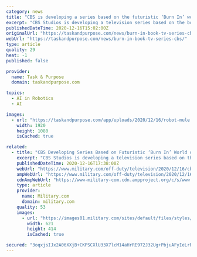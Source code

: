 ```yaml
---
category: news
title: "CBS is developing a series based on the futuristic ‘Burn In’ world of crime-fighting robots"
excerpt: "CBS Studios is developing a television series based on the book Burn In: A Novel of the Real Robotic Revolution, according to Deadline. The details are slim aside from who is attached to the project — Elementary creator Rob Doherty — though Deadline describes it as a drama set in Washington,"
publishedDateTime: 2020-12-16T15:02:00Z
originalUrl: "https://taskandpurpose.com/news/burn-in-book-tv-series-cbs/"
webUrl: "https://taskandpurpose.com/news/burn-in-book-tv-series-cbs/"
type: article
quality: 29
heat: -1
published: false

provider:
  name: Task & Purpose
  domain: taskandpurpose.com

topics:
  - AI in Robotics
  - AI

images:
  - url: "https://taskandpurpose.com/app/uploads/2020/12/16/robot-mule.jpg"
    width: 1920
    height: 1080
    isCached: true

related:
  - title: "CBS Developing Series Based on Futuristic ‘Burn In’ World of Crime-Fighting Robots"
    excerpt: "CBS Studios is developing a television series based on the book \"Burn In: A Novel of the Real Robotic Revolution.\""
    publishedDateTime: 2020-12-16T17:38:00Z
    webUrl: "https://www.military.com/off-duty/television/2020/12/16/cbs-developing-series-based-futuristic-burn-world-of-crime-fighting-robots.html"
    ampWebUrl: "https://www.military.com/off-duty/television/2020/12/16/cbs-developing-series-based-futuristic-burn-world-of-crime-fighting-robots.html/amp"
    cdnAmpWebUrl: "https://www-military-com.cdn.ampproject.org/c/s/www.military.com/off-duty/television/2020/12/16/cbs-developing-series-based-futuristic-burn-world-of-crime-fighting-robots.html/amp"
    type: article
    provider:
      name: Military.com
      domain: military.com
    quality: 53
    images:
      - url: "https://images01.military.com/sites/default/files/styles/full/public/2020-12/robot-mule.jpg?itok=ruxZG3XK"
        width: 621
        height: 414
        isCached: true

secured: "3oqxjsIJx2A06XXjB+CKPSCXlU33X7lcM14aHrRE972J32Ug+PbjuAFyIeLrRjFrVNKpUqlHzUiRLsyK9A+KTPJtFucCZwDc6AHJFNdo7LpIFHb2ZA/k/SfT1OARZ2vhdCAaHvRkyDrsKvFddiLXn5H25I/U81Zzh5mPm4Ags5boBvxdGTHGfRpT2bpHJKRtBTqXHNHuozQlHE4VrPqkQlBMRFHWDdlnwp3Gw4UD/RLVf/DD+fdtGJLw+jcamrRF8MH2PbYHQwAX61HGfPRbw6B/ui68cKv3Cj2bSo/+UzBsojfxV1g3OAKg/Vz8eJGkagxFP9HSdn3WF/zYSvDTd300/Hle4xleC9yC9P48nc4=;xWm2yq4teICduMYURSEb7g=="
---
```


